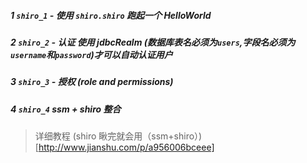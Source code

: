 
##### 1 `shiro_1` - 使用 `shiro.shiro` 跑起一个 HelloWorld

##### 2 `shiro_2` - 认证 使用 jdbcRealm (数据库表名必须为`users`,字段名必须为`username`和`password`)才可以自动认证用户

##### 3 `shiro_3` - 授权 (role and permissions)

##### 4 `shiro_4` ssm + shiro 整合
> 详细教程 (shiro 瞅完就会用（ssm+shiro）)[http://www.jianshu.com/p/a956006bceee]